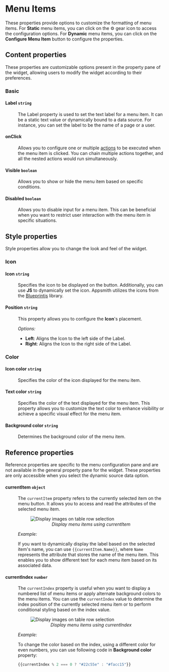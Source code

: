 # Menu Items
These properties provide options to customize the formatting of menu items. For **Static** menu items, you can click on the ⚙️ gear icon to access the configuration options. For **Dynamic** menu items, you can click on the **Configure Menu Item** button to configure the properties.



## Content properties

These properties are customizable options present in the property pane of the widget, allowing users to modify the widget according to their preferences.


### Basic


#### Label `string`

<dd>

The Label property is used to set the text label for a menu item. It can be a static text value or dynamically bound to a data source. For instance, you can set the label to be the name of a page or a user.

</dd>

#### onClick

<dd>

Allows you to configure one or multiple [actions](/write-code/reference/widget-actions) to be executed when the menu item is clicked. You can chain multiple actions together, and all the nested actions would run simultaneously.


</dd>

#### Visible `boolean`

<dd>

Allows you to show or hide the menu item based on specific conditions. 


</dd>

#### Disabled `boolean`

<dd>

Allows you to disable input for a menu item. This can be beneficial when you want to restrict user interaction with the menu item in specific situations.


</dd>


## Style properties
Style properties allow you to change the look and feel of the widget.

### Icon

#### Icon `string`

<dd>

Specifies the icon to be displayed on the button. Additionally, you can use **JS** to dynamically set the icon. Appsmith utilizes the icons from the [Blueprintjs](https://blueprintjs.com/docs/#icons) library.

</dd>

#### Position `string`

<dd>

This property allows you to configure the **Icon**'s placement.

*Options:*
* **Left**: Aligns the Icon to the left side of the Label.
* **Right**: Aligns the Icon to the right side of the Label.


</dd>

### Color


#### Icon color `string`

<dd>

Specifies the color of the icon displayed for the menu item. 
</dd>

#### Text color `string`

<dd>

Specifies the color of the text displayed for the menu item. This property allows you to customize the text color to enhance visibility or achieve a specific visual effect for the menu item.
</dd>

#### Background color `string`

<dd>

Determines the background color of the menu item. 
</dd>


## Reference properties

Reference properties are specific to the menu configuration pane and are not available in the general property pane for the widget. These properties are only accessible when you select the dynamic source data option.

#### currentItem `object`


<dd>

The `currentItem` property refers to the currently selected item on the menu button. It allows you to access and read the attributes of the selected menu item. 


<figure>
  <img src="/img/MenuButton-Dynamic-Menu-Label-CurrentItem.png" style= {{width:"700px", height:"auto"}} alt="Display images on table row selection"/>
  <figcaption align = "center"><i>Display menu items using currentItem</i></figcaption>
</figure>

*Example:*

If you want to dynamically display the label based on the selected item's name, you can use `{{currentItem.Name}}`, where `Name` represents the attribute that stores the name of the menu item. This enables you to show different text for each menu item based on its associated data.



</dd>


#### currentIndex `number`

<dd>

The `currentIndex` property is useful when you want to display a numbered list of menu items or apply alternate background colors to the menu items. You can use the `currentIndex` value to determine the index position of the currently selected menu item or to perform conditional styling based on the index value.

<figure>
  <img src="/img/MenuButton-dynamic-Menu-Label-NumberedList-CurrentIndex.png" style= {{width:"700px", height:"auto"}} alt="Display images on table row selection"/>
  <figcaption align = "center"><i>Display menu items using currentIndex</i></figcaption>
</figure>


*Example:*

To change the color based on the index, using a different color for even numbers, you can use following code in **Background color** property:

```js
{{currentIndex % 2 === 0 ? "#22c55e" : "#facc15"}}
```



</dd>

